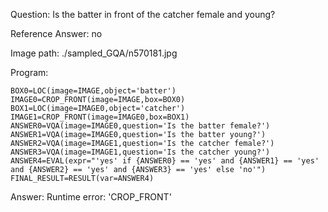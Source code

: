 Question: Is the batter in front of the catcher female and young?

Reference Answer: no

Image path: ./sampled_GQA/n570181.jpg

Program:

```
BOX0=LOC(image=IMAGE,object='batter')
IMAGE0=CROP_FRONT(image=IMAGE,box=BOX0)
BOX1=LOC(image=IMAGE0,object='catcher')
IMAGE1=CROP_FRONT(image=IMAGE0,box=BOX1)
ANSWER0=VQA(image=IMAGE0,question='Is the batter female?')
ANSWER1=VQA(image=IMAGE0,question='Is the batter young?')
ANSWER2=VQA(image=IMAGE1,question='Is the catcher female?')
ANSWER3=VQA(image=IMAGE1,question='Is the catcher young?')
ANSWER4=EVAL(expr="'yes' if {ANSWER0} == 'yes' and {ANSWER1} == 'yes' and {ANSWER2} == 'yes' and {ANSWER3} == 'yes' else 'no'")
FINAL_RESULT=RESULT(var=ANSWER4)
```
Answer: Runtime error: 'CROP_FRONT'

